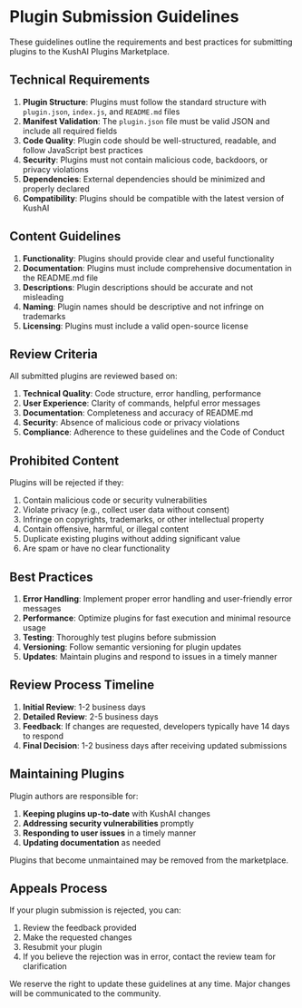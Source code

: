 # Plugin Submission Guidelines

These guidelines outline the requirements and best practices for submitting plugins to the KushAI Plugins Marketplace.

## Technical Requirements

1. **Plugin Structure**: Plugins must follow the standard structure with `plugin.json`, `index.js`, and `README.md` files
2. **Manifest Validation**: The `plugin.json` file must be valid JSON and include all required fields
3. **Code Quality**: Plugin code should be well-structured, readable, and follow JavaScript best practices
4. **Security**: Plugins must not contain malicious code, backdoors, or privacy violations
5. **Dependencies**: External dependencies should be minimized and properly declared
6. **Compatibility**: Plugins should be compatible with the latest version of KushAI

## Content Guidelines

1. **Functionality**: Plugins should provide clear and useful functionality
2. **Documentation**: Plugins must include comprehensive documentation in the README.md file
3. **Descriptions**: Plugin descriptions should be accurate and not misleading
4. **Naming**: Plugin names should be descriptive and not infringe on trademarks
5. **Licensing**: Plugins must include a valid open-source license

## Review Criteria

All submitted plugins are reviewed based on:

1. **Technical Quality**: Code structure, error handling, performance
2. **User Experience**: Clarity of commands, helpful error messages
3. **Documentation**: Completeness and accuracy of README.md
4. **Security**: Absence of malicious code or privacy violations
5. **Compliance**: Adherence to these guidelines and the Code of Conduct

## Prohibited Content

Plugins will be rejected if they:

1. Contain malicious code or security vulnerabilities
2. Violate privacy (e.g., collect user data without consent)
3. Infringe on copyrights, trademarks, or other intellectual property
4. Contain offensive, harmful, or illegal content
5. Duplicate existing plugins without adding significant value
6. Are spam or have no clear functionality

## Best Practices

1. **Error Handling**: Implement proper error handling and user-friendly error messages
2. **Performance**: Optimize plugins for fast execution and minimal resource usage
3. **Testing**: Thoroughly test plugins before submission
4. **Versioning**: Follow semantic versioning for plugin updates
5. **Updates**: Maintain plugins and respond to issues in a timely manner

## Review Process Timeline

1. **Initial Review**: 1-2 business days
2. **Detailed Review**: 2-5 business days
3. **Feedback**: If changes are requested, developers typically have 14 days to respond
4. **Final Decision**: 1-2 business days after receiving updated submissions

## Maintaining Plugins

Plugin authors are responsible for:

1. **Keeping plugins up-to-date** with KushAI changes
2. **Addressing security vulnerabilities** promptly
3. **Responding to user issues** in a timely manner
4. **Updating documentation** as needed

Plugins that become unmaintained may be removed from the marketplace.

## Appeals Process

If your plugin submission is rejected, you can:

1. Review the feedback provided
2. Make the requested changes
3. Resubmit your plugin
4. If you believe the rejection was in error, contact the review team for clarification

We reserve the right to update these guidelines at any time. Major changes will be communicated to the community.